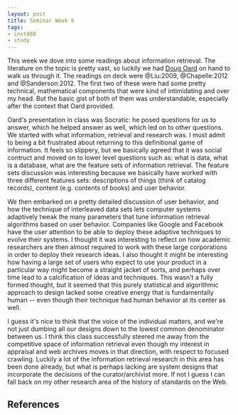 ```yaml
---
layout: post
title: Seminar Week 6
tags:
- inst888
- study
---
```



This week we dove into some readings about information retrieval. The literature on the topic is pretty vast, so luckily we had [Doug Oard] on hand to walk us through it. The readings on deck were @Liu:2009,  @Chapelle:2012 and @Sanderson:2012. The first two of these were had some pretty technical, mathematical components that were kind of intimidating and over my head. But the basic gist of both of them was understandable, especially after the context that Oard provided. 

Oard's presentation in class was Socratic: he posed questions for us to answer, which he helped answer as well, which led on to other questions. We started with what information, retrieval and research was. I must admit to being a bit frustrated about returning to this definitional game of information. It feels so slippery, but we basically agreed that it was social contruct and moved on to lower level questions such as: what is data, what is a database, what are the feature sets of information retrieval. The feature sets discussion was interesting because we basically have worked with three different features sets: descriptions of things (think of catalog records), content (e.g. contents of books) and user behavior.

We then embarked on a pretty detailed discussion of user behavior, and how the technique of interleaved data sets lets computer systems adaptively tweak the many parameters that tune information retrieval algorithms based on user behavior. Companies like Google and Facebook have the user attention to be able to deploy these adaptive techniques to evolve their systems. I thought it was interesting to reflect on how academic researchers are then almost required to work with these large corporations in order to deploy their research ideas. I also thought it might be interesting how having a large set of users who expect to use your product in a particular way might become a straight jacket of sorts, and perhaps over time lead to a calcification of ideas and techniques. This wasn't a fully formed thought, but it seemed that this purely statistical and algorithmic approach to design lacked some creative energy that is fundamentally human -- even though their technique had human behavior at its center as well. 

I guess it's nice to think that the voice of the individual matters, and we're
not just dumbing all our designs down to the lowest common denominator between
us. I think this class successfully steered me away from the competitive space
of information retrieval even though my interest in appraisal and web archives
moves in that direction, with respect to focused crawling. Luckily a lot of the
information retrieval research in this area has been done already, but what is
perhaps lacking are system designs that incorporate the decisions of the 
curator/archivist more. If not I guess I can fall back on my other research area
of the history of standards on the Web.

## References

[Doug Oard]: https://terpconnect.umd.edu/~oard/
